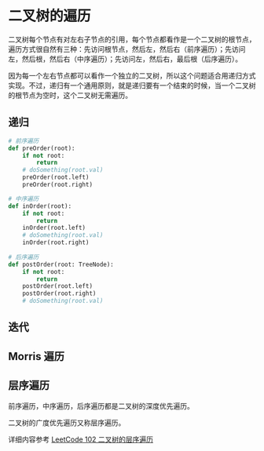 # 二叉树的遍历



二叉树每个节点有对左右子节点的引用，每个节点都看作是一个二叉树的根节点，遍历方式很自然有三种：先访问根节点，然后左，然后右（前序遍历）；先访问左，然后根，然后右（中序遍历）；先访问左，然后右，最后根（后序遍历）。

因为每一个左右节点都可以看作一个独立的二叉树，所以这个问题适合用递归方式实现。不过，递归有一个通用原则，就是递归要有一个结束的时候，当一个二叉树的根节点为空时，这个二叉树无需遍历。



## 递归

```python
# 前序遍历
def preOrder(root):
    if not root:
        return
    # doSomething(root.val)
    preOrder(root.left)
    preOrder(root.right)

# 中序遍历
def inOrder(root):
    if not root:
        return
    inOrder(root.left)
    # doSomething(root.val)
    inOrder(root.right)
    
# 后序遍历
def postOrder(root: TreeNode):
    if not root:
        return
    postOrder(root.left)
    postOrder(root.right)
    # doSomething(root.val)
```



## 迭代





## Morris 遍历





## 层序遍历

前序遍历，中序遍历，后序遍历都是二叉树的深度优先遍历。

二叉树的广度优先遍历又称层序遍历。

详细内容参考 [LeetCode 102 二叉树的层序遍历](https://leetcode-cn.com/problems/binary-tree-level-order-traversal/ ':ignore') 